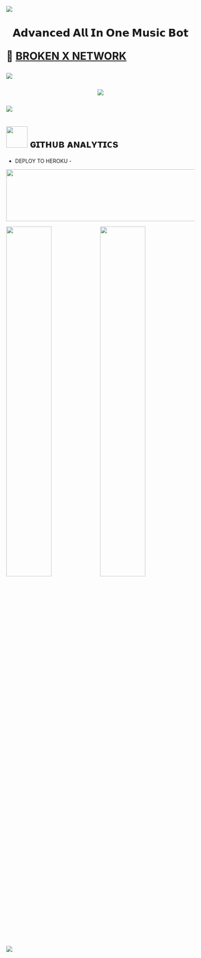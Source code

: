 [<img src="https://github.com/mrxbroken/mrxbroken/blob/master/resources/hr.gif"/>](https://github.com/mrxbroken)

 <h1> <p align="center">
  <height="100px" width="90px"> 𝗔𝗱𝘃𝗮𝗻𝗰𝗲𝗱 𝗔𝗹𝗹 𝗜𝗻 𝗢𝗻𝗲 𝗠𝘂𝘀𝗶𝗰 𝗕𝗼𝘁 
 </p> 



🔐 [BROKEN X NETWORK](https:t.me/brokenxnetwork)  


[<img src="https://github.com/mrxbroken/mrxbroken/blob/master/resources/hr.gif"/>](https://github.com/mrxbroken)

<p align="center">
<img src="https://telegra.ph/file/ca02344736635ce43087a.jpg">
</p>

[<img src="https://github.com/mrxbroken/mrxbroken/blob/master/resources/hr.gif"/>](https://github.com/mrxbroken)

<h1> <img src="https://github.com/mrxbroken/mrxbroken/blob/master/resources/analytics.webp" width="57px"> ɢɪᴛʜᴜʙ ᴀɴᴀʟʏᴛɪᴄs </h1>


- DEPLOY TO HEROKU -
<p align="center"><a href="https://dashboard.heroku.com/new?template=https://github.com/mrxbroken/YumixV2"> <img src="https://img.shields.io/badge/LE BHAI DEPLOY KAR-green?style=for-the-badge&logo=heroku" width="520" height="138.45"/></a></p>


[<img src="https://github-readme-stats.vercel.app/api?username=mrxbroken&count_private=true&show_icons=true&theme=chartreuse-dark&custom_title=What%27s+the+craic?&include_all_commits=true&hide_border=true&bg_color=000000" width="49%">](https://github.com/mrxbroken)  [<img src="https://github-readme-streak-stats.herokuapp.com/?user=mrxbroken&theme=chartreuse-dark&hide_border=True&bg_color=000000" width="49%">](https://github.com/mrxbroken)

[<img src="https://github.com/mrxbroken/mrxbroken/blob/master/resources/hr.gif"/>](https://github.com/mrxbroken)
